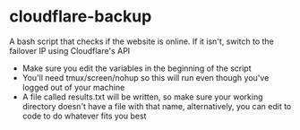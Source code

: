 cloudflare-backup
=================

A bash script that checks if the website is online. If it isn't, switch to the failover IP using Cloudflare's API
<br>

- Make sure you edit the variables in the beginning of the script <br>
- You'll need tmux/screen/nohup so this will run even though you've logged out of your machine
- A file called results.txt will be written, so make sure your working directory doesn't have a file with that name, alternatively, you can edit to code to do whatever fits you best

